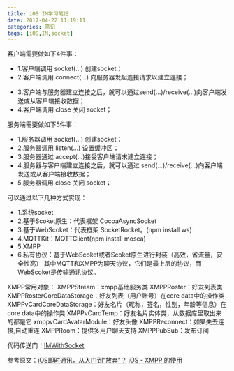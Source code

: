 ```yaml
---
title: iOS IM学习笔记
date: 2017-04-22 11:19:11
categories: 笔记
tags: [iOS,IM,socket]
---
```


客户端需要做如下4件事：
* 1.客户端调用 socket(...) 创建socket；
* 2.客户端调用 connect(...) 向服务器发起连接请求以建立连接；
<!--more-->
* 3.客户端与服务器建立连接之后，就可以通过send(...)/receive(...)向客户端发送或从客户端接收数据；
* 4.客户端调用 close 关闭 socket；

服务端需要做如下5件事：
* 1.服务器调用 socket(...) 创建socket；
* 2.服务器调用 listen(...) 设置缓冲区；
* 3.服务器通过 accept(...)接受客户端请求建立连接；
* 4.服务器与客户端建立连接之后，就可以通过 send(...)/receive(...)向客户端发送或从客户端接收数据；
* 5.服务器调用 close 关闭 socket；

可以通过以下几种方式实现：
* 1.系统socket
* 2.基于Scoket原生：代表框架 CocoaAsyncSocket
* 3.基于WebScoket：代表框架 SocketRocket。(npm install ws)
* 4.MQTTKit：MQTTClient(npm install mosca)
* 5.XMPP
* 6.私有协议：基于WebScoket或者Scoket原生进行封装（高效，省流量，安全性高）
其中MQTT和XMPP为聊天协议，它们是最上层的协议，而WebScoket是传输通讯协议。

XMPP常用对象：
XMPPStream：xmpp基础服务类
XMPPRoster：好友列表类
XMPPRosterCoreDataStorage：好友列表（用户账号）在core data中的操作类
XMPPvCardCoreDataStorage：好友名片（昵称，签名，性别，年龄等信息）在core data中的操作类
XMPPvCardTemp：好友名片实体类，从数据库里取出来的都是它
xmppvCardAvatarModule：好友头像
XMPPReconnect：如果失去连接,自动重连
XMPPRoom：提供多用户聊天支持
XMPPPubSub：发布订阅

代码传送门：[IMWithSocket](https://github.com/guchunli/IMWithSocket)

参考原文：[iOS即时通讯，从入门到“放弃”？](http://www.cocoachina.com/ios/20170110/18544.html)
[iOS - XMPP 的使用](http://www.cnblogs.com/QianChia/p/6411914.html#_label3)

